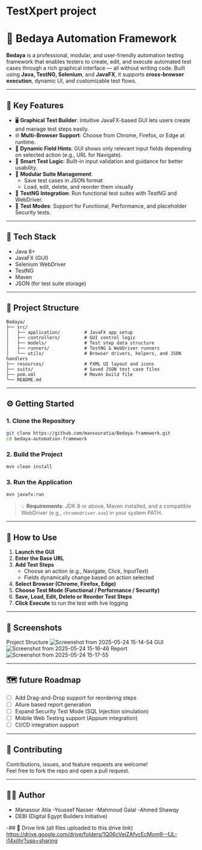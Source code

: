 # TestXpert project

# 🧪 Bedaya Automation Framework

**Bedaya** is a professional, modular, and user-friendly automation testing framework that enables testers to create, edit, and execute automated test cases through a rich graphical interface — all without writing code. Built using **Java, TestNG, Selenium**, and **JavaFX**, it supports **cross-browser execution**, dynamic UI, and customizable test flows.

---

## 🚀 Key Features

- 🖥 **Graphical Test Builder**: Intuitive JavaFX-based GUI lets users create and manage test steps easily.
- 🌐 **Multi-Browser Support**: Choose from Chrome, Firefox, or Edge at runtime.
- 🧩 **Dynamic Field Hints**: GUI shows only relevant input fields depending on selected action (e.g., URL for Navigate).
- 🧠 **Smart Test Logic**: Built-in input validation and guidance for better usability.
- 📂 **Modular Suite Management**:
  - Save test cases in JSON format
  - Load, edit, delete, and reorder them visually
- 📑 **TestNG Integration**: Run functional test suites with TestNG and WebDriver.
- 🧪 **Test Modes**: Support for Functional, Performance, and placeholder Security tests.

---

## 🧰 Tech Stack

- Java 8+
- JavaFX (GUI)
- Selenium WebDriver
- TestNG
- Maven
- JSON (for test suite storage)

---

## 📁 Project Structure

```text
Bedaya/
├── src/
│   ├── application/         # JavaFX app setup
│   ├── controllers/         # GUI control logic
│   ├── models/              # Test step data structure
│   ├── runners/             # TestNG & WebDriver runners
│   └── utils/               # Browser drivers, helpers, and JSON handlers
├── resources/               # FXML UI layout and icons
├── suits/                   # Saved JSON test case files
├── pom.xml                  # Maven build file
└── README.md
```

---

## ⚙️ Getting Started

### 1. Clone the Repository
```bash
git clone https://github.com/mansouratia/Bedaya-framework.git
cd bedaya-automation-framework
```

### 2. Build the Project
```bash
mvn clean install
```

### 3. Run the Application
```bash
mvn javafx:run
```

> 💡 **Requirements**: JDK 8 or above, Maven installed, and a compatible WebDriver (e.g., `chromedriver.exe`) in your system PATH.

---

## 🧪 How to Use

1. **Launch the GUI**
2. **Enter the Base URL**
3. **Add Test Steps**
   - Choose an action (e.g., Navigate, Click, InputText)
   - Fields dynamically change based on action selected
4. **Select Browser (Chrome, Firefox, Edge)**
5. **Choose Test Mode (Functional / Performance / Security)**
6. **Save, Load, Edit, Delete or Reorder Test Steps**
7. **Click Execute** to run the test with live logging

---

## 📸 Screenshots
Project Structure
![Screenshot from 2025-05-24 15-14-54](https://github.com/user-attachments/assets/60ee6cfa-94f3-4f05-b225-4de8822df91d)
GUI
![Screenshot from 2025-05-24 15-16-46](https://github.com/user-attachments/assets/2f79066c-e13f-471c-8158-449743575cb0)
Report
![Screenshot from 2025-05-24 15-17-55](https://github.com/user-attachments/assets/5c82125d-53a1-464a-93d3-0d0c4b2159f4)

---

## 🗺 future Roadmap

- [ ] Add Drag-and-Drop support for reordering steps
- [ ] Allure based report generation
- [ ] Expand Security Test Mode (SQL Injection simulation)
- [ ] Mobile Web Testing support (Appium integration)
- [ ] CI/CD integration support

---

## 🤝 Contributing

Contributions, issues, and feature requests are welcome!  
Feel free to fork the repo and open a pull request.

---

## 👨‍💻 Author

- Manasour Atia
-Youssef Nasser
-Mahmoud Galal
-Ahmed Shawqy
- DEBI (Digital Egypt Builders Initiative)

-## 📁 Drive link
(all files uploaded to this drive link)
https://drive.google.com/drive/folders/1Q06cVeiZAfvcEcMom9--fJL-i14xjIhr?usp=sharing

